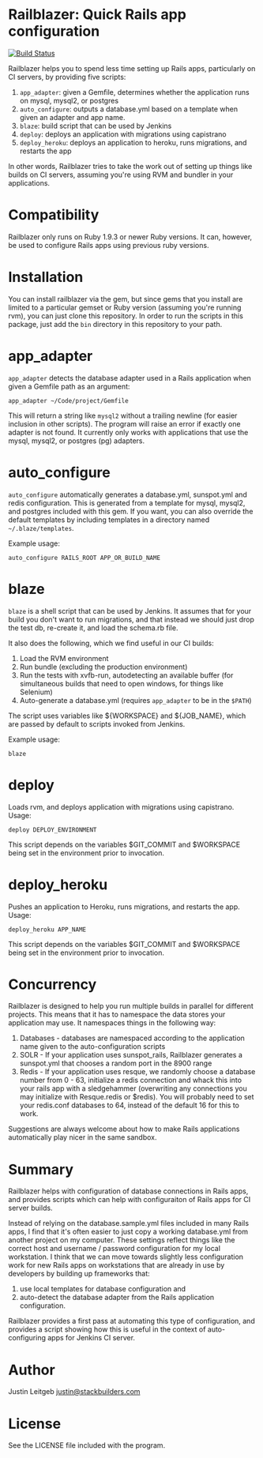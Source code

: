 # Railblazer: Quick Rails app configuration

[![Build Status](https://secure.travis-ci.org/stackbuilders/railblazer.png)](http://travis-ci.org/stackbuilders/railblazer)

Railblazer helps you to spend less time setting up Rails apps, particularly on CI servers, by providing five scripts:

1. `app_adapter`: given a Gemfile, determines whether the application runs on mysql, mysql2, or postgres
2. `auto_configure`: outputs a database.yml based on a template when given an adapter and app name.
3. `blaze`: build script that can be used by Jenkins
4. `deploy`: deploys an application with migrations using capistrano
5. `deploy_heroku`: deploys an application to heroku, runs migrations, and restarts the app

In other words, Railblazer tries to take the work out of setting up things like builds on CI servers, assuming you're using RVM and bundler in your applications.

# Compatibility

Railblazer only runs on Ruby 1.9.3 or newer Ruby versions. It can, however, be used to configure Rails apps using previous ruby versions.

# Installation

You can install railblazer via the gem, but since gems that you install are limited to a particular gemset or Ruby version (assuming you're running rvm), you can just clone this repository. In order to
run the scripts in this package, just add the `bin` directory in this repository to your path.

# app_adapter

`app_adapter` detects the database adapter used in a Rails application when given a Gemfile path
as an argument:

```
app_adapter ~/Code/project/Gemfile
```

This will return a string like `mysql2` without a trailing newline (for easier inclusion in other scripts). The program will raise an error if exactly one adapter is not found. It currently only
works with applications that use the mysql, mysql2, or postgres (pg) adapters.

# auto_configure

`auto_configure` automatically generates a database.yml, sunspot.yml and redis configuration. This is generated from a template for mysql, mysql2, and postgres included with this gem.  If you want, you can also override the default templates by including templates in a directory named `~/.blaze/templates`.

Example usage:

```
auto_configure RAILS_ROOT APP_OR_BUILD_NAME
```

# blaze

`blaze` is a shell script that can be used by Jenkins. It assumes that for your build you don't want to run migrations, and that instead we should just drop the test db, re-create it, and load the schema.rb file.

It also does the following, which we find useful in our CI builds:

1. Load the RVM environment
2. Run bundle (excluding the production environment)
3. Run the tests with xvfb-run, autodetecting an available buffer (for simultaneous builds that need to open windows, for things like Selenium)
4. Auto-generate a database.yml (requires `app_adapter` to be in the `$PATH`)

The script uses variables like ${WORKSPACE} and ${JOB_NAME}, which are passed by default to scripts
invoked from Jenkins.

Example usage:

```
blaze
```

# deploy

Loads rvm, and deploys application with migrations using capistrano. Usage:

```
deploy DEPLOY_ENVIRONMENT
```

This script depends on the variables $GIT_COMMIT and $WORKSPACE being set in the environment
prior to invocation.

# deploy_heroku

Pushes an application to Heroku, runs migrations, and restarts the app. Usage:

```
deploy_heroku APP_NAME
```

This script depends on the variables $GIT_COMMIT and $WORKSPACE being set in the environment
prior to invocation.

# Concurrency

Railblazer is designed to help you run multiple builds in parallel for different projects. This means that it has to
namespace the data stores your application may use. It namespaces things in the following way:

1. Databases - databases are namespaced according to the application name given to the auto-configuration scripts
2. SOLR - If your application uses sunspot_rails, Railblazer generates a sunspot.yml that chooses a random port in the 8900 range
3. Redis - If your application uses resque, we randomly choose a database number from 0 - 63, initialize a redis connection and whack this into your rails app with a sledgehammer (overwriting any connections you may initialize with Resque.redis or $redis). You will probably need to set your redis.conf databases to 64, instead of the default 16 for this to work.

Suggestions are always welcome about how to make Rails applications automatically play nicer in the same sandbox.

# Summary

Railblazer helps with configuration of database connections in Rails apps, and provides scripts which can help with configuraiton of Rails apps for CI server builds.

Instead of relying on the database.sample.yml files included in many Rails apps, I find that it's often easier to just copy a working database.yml from another project on my computer. These settings reflect things like the correct host and username / password configuration for my local workstation. I think that we can move towards slightly less configuration work for new Rails apps on workstations that are already in use by developers by building up frameworks that:

1. use local templates for database configuration and
2. auto-detect the database adapter from the Rails application configuration.

Railblazer provides a first pass at automating this type of configuration, and provides a script showing how this is useful in the context of auto-configuring apps for Jenkins CI server.

# Author

Justin Leitgeb <justin@stackbuilders.com>

# License

See the LICENSE file included with the program.